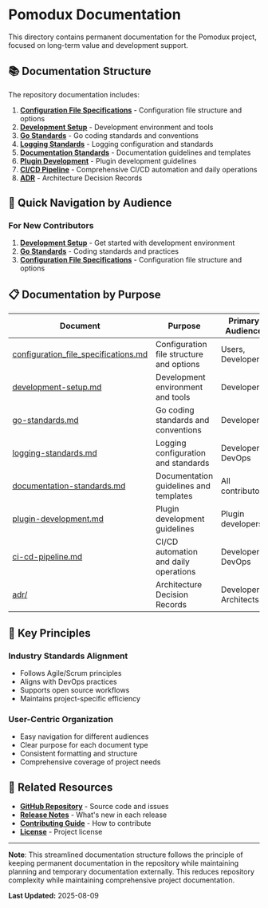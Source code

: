 # Pomodux Documentation

This directory contains permanent documentation for the Pomodux project, focused on long-term value and development support.

## 📚 Documentation Structure

The repository documentation includes:

1. **[Configuration File Specifications](configuration_file_specifications.md)** - Configuration file structure and options
2. **[Development Setup](development-setup.md)** - Development environment and tools
3. **[Go Standards](go-standards.md)** - Go coding standards and conventions
4. **[Logging Standards](logging-standards.md)** - Logging configuration and standards
5. **[Documentation Standards](documentation-standards.md)** - Documentation guidelines and templates
6. **[Plugin Development](plugin-development.md)** - Plugin development guidelines
7. **[CI/CD Pipeline](ci-cd-pipeline.md)** - Comprehensive CI/CD automation and daily operations
8. **[ADR](adr/)** - Architecture Decision Records

## 🎯 Quick Navigation by Audience

### **For New Contributors**
1. **[Development Setup](development-setup.md)** - Get started with development environment
2. **[Go Standards](go-standards.md)** - Coding standards and practices
3. **[Configuration File Specifications](configuration_file_specifications.md)** - Configuration file structure and options

## 📋 Documentation by Purpose

| Document | Purpose | Primary Audience |
|----------|---------|------------------|
| [configuration_file_specifications.md](configuration_file_specifications.md) | Configuration file structure and options | Users, Developers |
| [development-setup.md](development-setup.md) | Development environment and tools | Developers |
| [go-standards.md](go-standards.md) | Go coding standards and conventions | Developers |
| [logging-standards.md](logging-standards.md) | Logging configuration and standards | Developers, DevOps |
| [documentation-standards.md](documentation-standards.md) | Documentation guidelines and templates | All contributors |
| [plugin-development.md](plugin-development.md) | Plugin development guidelines | Plugin developers |
| [ci-cd-pipeline.md](ci-cd-pipeline.md) | CI/CD automation and daily operations | Developers, DevOps |
| [adr/](adr/) | Architecture Decision Records | Developers, Architects |

## 🎯 Key Principles

### **Industry Standards Alignment**
- Follows Agile/Scrum principles
- Aligns with DevOps practices
- Supports open source workflows
- Maintains project-specific efficiency

### **User-Centric Organization**
- Easy navigation for different audiences
- Clear purpose for each document type
- Consistent formatting and structure
- Comprehensive coverage of project needs

## 🔗 Related Resources

- **[GitHub Repository](https://github.com/pomodux/pomodux)** - Source code and issues
- **[Release Notes](releases/)** - What's new in each release
- **[Contributing Guide](../CONTRIBUTING.md)** - How to contribute
- **[License](../LICENSE)** - Project license

---

**Note**: This streamlined documentation structure follows the principle of keeping permanent documentation in the repository while maintaining planning and temporary documentation externally. This reduces repository complexity while maintaining comprehensive project documentation.

**Last Updated:** 2025-08-09 
